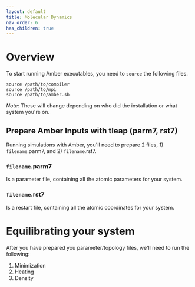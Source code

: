```yaml
---
layout: default
title: Molecular Dynamics 
nav_order: 6
has_children: true
---
```


# Overview

To start running Amber executables, you need to `source` the following files.

```
source /path/to/compiler
source /path/to/mpi
source /path/to/amber.sh
```

*Note:* These will change depending on who did the installation or what system you're on.

## Prepare Amber Inputs with tleap (parm7, rst7)

Running simulations with Amber, you'll need to prepare 2 files, 1) `filename`.parm7, and 2) `filename`.rst7. 

### `filename`.parm7

Is a parameter file, containing all the atomic parameters for your system.

### `filename`.rst7 

Is a restart file, containing all the atomic coordinates for your system.

# Equilibrating your system

After you have prepared you parameter/topology files, we'll need to run the following:

1. Minimization
2. Heating
3. Density


